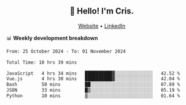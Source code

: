 
<h2 align="center">👋 Hello! I'm Cris.</h2>
<p align="center">
  <a href="https://www.criscunas.dev">Website</a> •
  <a href="https://www.linkedin.com/in/cristophercunas/">LinkedIn</a> 
</p>


📊 **Weekly development breakdown**
<!--START_SECTION:waka-->

```txt
From: 25 October 2024 - To: 01 November 2024

Total Time: 10 hrs 39 mins

JavaScript   4 hrs 34 mins   ██████████▓░░░░░░░░░░░░░░   42.52 %
Vue.js       4 hrs 30 mins   ██████████▓░░░░░░░░░░░░░░   42.04 %
Bash         50 mins         ██░░░░░░░░░░░░░░░░░░░░░░░   07.89 %
JSON         33 mins         █▒░░░░░░░░░░░░░░░░░░░░░░░   05.19 %
Python       10 mins         ▒░░░░░░░░░░░░░░░░░░░░░░░░   01.64 %
```

<!--END_SECTION:waka-->
